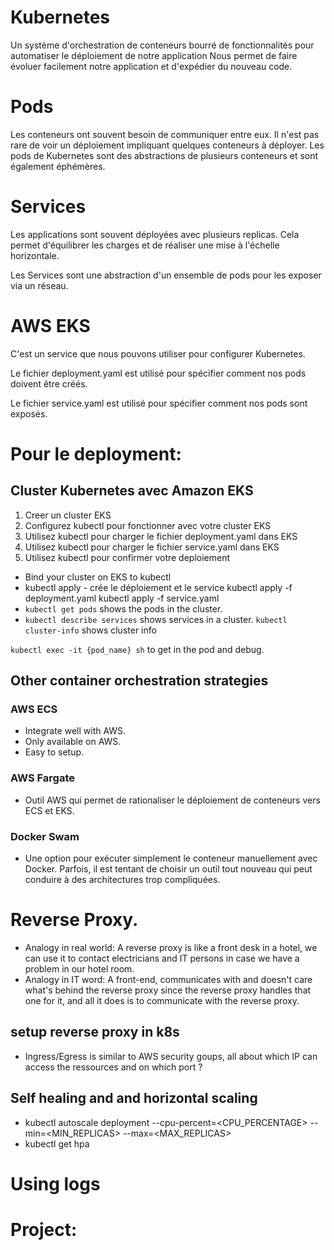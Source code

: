 # Kubernetes
Un système d'orchestration de conteneurs bourré de fonctionnalités pour automatiser le déploiement de notre application
Nous permet de faire évoluer facilement notre application et d'expédier du nouveau code.
# Pods
Les conteneurs ont souvent besoin de communiquer entre eux. Il n'est pas rare de voir un déploiement impliquant quelques conteneurs à déployer.
Les pods de Kubernetes sont des abstractions de plusieurs conteneurs et sont également éphémères.
# Services
Les applications sont souvent déployées avec plusieurs replicas. Cela permet d'équilibrer les charges et de réaliser une mise à l'échelle horizontale.

Les Services sont une abstraction d'un ensemble de pods pour les exposer via un réseau.

# AWS EKS 
C'est un service que nous pouvons utiliser pour configurer Kubernetes.

Le fichier deployment.yaml est utilisé pour spécifier comment nos pods doivent être créés.

Le fichier service.yaml est utilisé pour spécifier comment nos pods sont exposés.

# Pour le deployment:

## Cluster Kubernetes avec Amazon EKS
1. Creer un cluster EKS
2. Configurez kubectl pour fonctionner avec votre cluster EKS
3. Utilisez kubectl pour charger le fichier deployment.yaml dans EKS
4. Utilisez kubectl pour charger le fichier service.yaml dans EKS
5. Utilisez kubectl pour confirmer votre deploiement
- Bind your cluster on EKS to kubectl
- kubectl apply - crée le déploiement et le service
kubectl apply -f deployment.yaml
kubectl apply -f service.yaml
- `kubectl get pods` shows the pods in the cluster.
- `kubectl describe services` shows services in a cluster.
`kubectl cluster-info` shows cluster info

`kubectl exec -it {pod_name} sh` to get in the pod and debug.

## Other container orchestration strategies
###  AWS ECS 
- Integrate well with AWS.
- Only available on AWS.
- Easy to setup.

###  AWS Fargate
- Outil AWS qui permet de rationaliser le déploiement de conteneurs vers ECS et EKS.

### Docker Swam
- Une option pour exécuter simplement le conteneur manuellement avec Docker. Parfois, il est tentant de choisir un outil tout nouveau qui peut conduire à des architectures trop compliquées.

# Reverse Proxy.
- Analogy in real world: A reverse proxy is like a front desk in a hotel, we can use it to contact electricians and IT persons in case we have a problem in our hotel room.
- Analogy in IT word: A front-end, communicates with and doesn't care what's behind the reverse proxy since the reverse proxy handles that one for it, and all it does is to communicate with the reverse proxy.

## setup reverse proxy in k8s 
- Ingress/Egress is similar to AWS security goups, all about which IP can access the ressources and on which port ?
## Self healing and and horizontal scaling
- kubectl autoscale deployment <NAME> --cpu-percent=<CPU_PERCENTAGE> --min=<MIN_REPLICAS> --max=<MAX_REPLICAS>
- kubectl get hpa

# Using logs

# Project:
